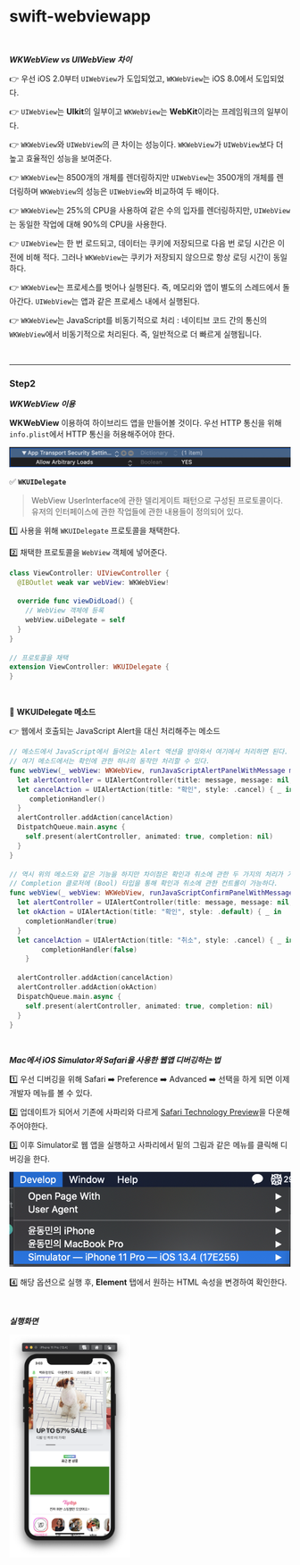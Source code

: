 # swift-webviewapp

<br>

***WKWebView vs UIWebView 차이***

👉 우선 iOS 2.0부터 `UIWebView`가 도입되었고, `WKWebView`는 iOS 8.0에서 도입되었다.

👉 `UIWebView`는 **UIkit**의 일부이고 `WKWebView`는 **WebKit**이라는 프레임워크의 일부이다.

👉 `WKWebView`와 `UIWebView`의 큰 차이는 성능이다. `WKWebView`가 `UIWebView`보다 더 높고 효율적인 성능을 보여준다.

👉 `WKWebView`는 8500개의 개체를 렌더링하지만 `UIWebView`는 3500개의 개체를 렌더링하며 `WKWebView`의 성능은 `UIWebView`와 비교하여 두 배이다.

👉 `WKWebView`는 25%의 CPU을 사용하여 같은 수의 입자를 렌더링하지만, `UIWebView`는 동일한 작업에 대해 90%의 CPU을 사용한다.

👉 `UIWebView`는 한 번 로드되고, 데이터는 쿠키에 저장되므로 다음 번 로딩 시간은 이전에 비해 적다. 그러나 `WKWebView`는 쿠키가 저장되지 않으므로 항상 로딩 시간이 동일하다.

👉 `WKWebView`는 프로세스를 벗어나 실행된다. 즉, 메모리와 앱이 별도의 스레드에서 돌아간다. `UIWebView`는 앱과 같은 프로세스 내에서 실행된다.

👉 `WKWebView`는 JavaScript를 비동기적으로 처리 : 네이티브 코드 간의 통신의 `WKWebView`에서 비동기적으로 처리된다. 즉, 일반적으로 더 빠르게 실행됩니다.   

<br>

---

### Step2

***WKWebView 이용***

 **WKWebView** 이용하여 하이브리드 앱을 만들어볼 것이다. 우선 HTTP 통신을 위해 `info.plist`에서 HTTP 통신을 허용해주어야 한다.

<img src="./images/InfoPlist.png">



✅ **`WKUIDelegate`**

> WebView UserInterface에 관한 델리게이트 패턴으로 구성된 프로토콜이다. 유저의 인터페이스에 관한 작업들에 관한 내용들이 정의되어 있다. 

1️⃣ 사용을 위해 `WKUIDelegate` 프로토콜을 채택한다.

2️⃣ 채택한 프로토콜을 `WebView` 객체에 넣어준다.

```swift
class ViewController: UIViewController {
  @IBOutlet weak var webView: WKWebView!
  
  override func viewDidLoad() {
    // WebView 객체에 등록
    webView.uiDelegate = self
  }
}

// 프로토콜을 채택
extension ViewController: WKUIDelegate {
}
```

<br>

🔵 **WKUIDelegate 메소드**

👉 웹에서 호출되는 JavaScript Alert을 대신 처리해주는 메소드

```swift
// 메소드에서 JavaScript에서 들어오는 Alert 액션을 받아와서 여기에서 처리하면 된다.
// 여기 메소드에서는 확인에 관한 하나의 동작만 처리할 수 있다.
func webView(_ webView: WKWebView, runJavaScriptAlertPanelWithMessage message: String, initiatedByFrame frame: WKFrameInfo, completionHandler: @escaping () -> Void) {
  let alertController = UIAlertController(title: message, message: nil, preferredStyle: .alert)
  let cancelAction = UIAlertAction(title: "확인", style: .cancel) { _ in
     completionHandler()
  }
  alertController.addAction(cancelAction)
  DistpatchQueue.main.async {
    self.present(alertController, animated: true, completion: nil)
  }
}

// 역시 위의 메소드와 같은 기능을 하지만 차이점은 확인과 취소에 관한 두 가지의 처리가 가능하다.
// Completion 클로저에 (Bool) 타입을 통해 확인과 취소에 관한 컨트롤이 가능하다.
func webView(_ webView: WKWebView, runJavaScriptConfirmPanelWithMessage message: String, initiatedByFrame frame: WKFrameInfo, completionHandler: @escaping (Bool) -> Void) {
  let alertController = UIAlertController(title: message, message: nil, preferredStyle: .alert)
  let okAction = UIAlertAction(title: "확인", style: .default) { _ in
  	completionHandler(true)
  }
  let cancelAction = UIAlertAction(title: "취소", style: .cancel) { _ in
		completionHandler(false)
	}

  alertController.addAction(cancelAction)
  alertController.addAction(okAction)
  DispatchQueue.main.async {
    self.present(alertController, animated: true, completion: nil)
  }
}
```

<br>

 ***Mac에서 iOS Simulator와 Safari을 사용한 웹앱 디버깅하는 법***

1️⃣ 우선 디버깅을 위해 Safari ➡️ Preference ➡️ Advanced ➡️ 선택을 하게 되면 이제 개발자 메뉴를 볼 수 있다.

2️⃣ 업데이트가 되어서 기존에 사파리와 다르게 [Safari Technology Preview](https://developer.apple.com/safari/technology-preview/)을 다운해주어야한다.

3️⃣ 이후 Simulator로 웹 앱을 실행하고 사파리에서 밑의 그림과 같은 메뉴를 클릭해 디버깅을 한다.

<img src="./images/preference.png">

4️⃣ 해당 옵션으로 실행 후, **Element** 탭에서 원하는 HTML 속성을 변경하여 확인한다.

<br>

***실행화면***

<img src="./images/excuteSceen.png" height="400px">

